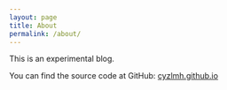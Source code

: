 ```yaml
---
layout: page
title: About
permalink: /about/
---
```


This is an experimental blog.

You can find the source code at GitHub:
[cyzlmh.github.io](https://github.com/cyzlmh/cyzlmh.github.io)
